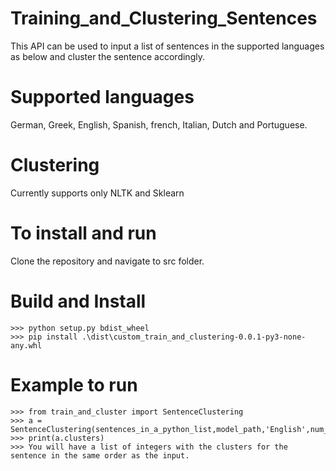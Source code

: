 # Training_and_Clustering_Sentences

This API can be used to input a list of sentences in the supported languages as below and cluster the sentence accordingly.

# Supported languages

German, Greek, English, Spanish, french, Italian, Dutch and Portuguese.

# Clustering

Currently supports only NLTK and Sklearn

# To install and run

Clone the repository and navigate to src folder.

# Build and Install

    >>> python setup.py bdist_wheel
    >>> pip install .\dist\custom_train_and_clustering-0.0.1-py3-none-any.whl

# Example to run

    >>> from train_and_cluster import SentenceClustering
    >>> a = SentenceClustering(sentences_in_a_python_list,model_path,'English',num_of_clusters,'nltk')
    >>> print(a.clusters)
    >>> You will have a list of integers with the clusters for the sentence in the same order as the input.
